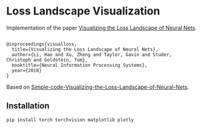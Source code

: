 # Loss Landscape Visualization

Implementation of the paper [Visualizing the Loss Landscape of Neural Nets](https://github.com/tomgoldstein/loss-landscape).


```

@inproceedings{visualloss,
  title={Visualizing the Loss Landscape of Neural Nets},
  author={Li, Hao and Xu, Zheng and Taylor, Gavin and Studer, Christoph and Goldstein, Tom},
  booktitle={Neural Information Processing Systems},
  year={2018}
}

```

Based on [Simple-code-Visualizing-the-Loss-Landscape-of-Neural-Nets](https://github.com/Leebh-kor/Simple-code-Visualizing-the-Loss-Landscape-of-Neural-Nets).


## Installation

```bash
pip install torch torchvision matplotlib plotly
```
